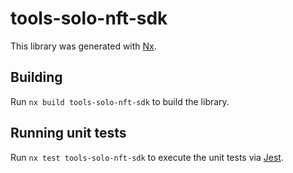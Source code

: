 # tools-solo-nft-sdk

This library was generated with [Nx](https://nx.dev).

## Building

Run `nx build tools-solo-nft-sdk` to build the library.

## Running unit tests

Run `nx test tools-solo-nft-sdk` to execute the unit tests via [Jest](https://jestjs.io).
